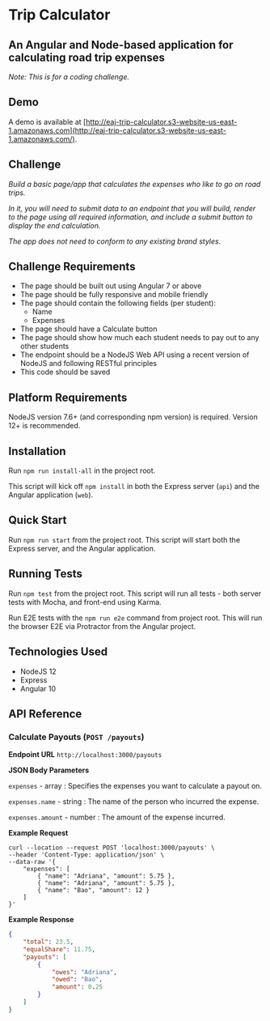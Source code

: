 # Trip Calculator
## An Angular and Node-based application for calculating road trip expenses

*Note: This is for a coding challenge.*

## Demo
A demo is available at [http://eaj-trip-calculator.s3-website-us-east-1.amazonaws.com](http://eaj-trip-calculator.s3-website-us-east-1.amazonaws.com/).

## Challenge
*Build a basic page/app that calculates the expenses who like to go on road trips.*

*In it, you will need to submit data to an endpoint that you will build, render to the page using all required information, and include a submit button to display the end calculation.*

*The app does not need to conform to any existing brand styles.*

## Challenge Requirements
- The page should be built out using Angular 7 or above
- The page should be fully responsive and mobile friendly
- The page should contain the following fields (per student):
    - Name
    - Expenses
- The page should have a Calculate button
- The page should show how much each student needs to pay out to any other students
- The endpoint should be a NodeJS Web API using a recent version of NodeJS and following RESTful principles
- This code should be saved 

## Platform Requirements
NodeJS version 7.6+ (and corresponding npm version) is required. Version 12+ is recommended.

## Installation
Run `npm run install-all` in the project root.

This script will kick off `npm install` in both the Express server (`api`) and the Angular application (`web`).

## Quick Start
Run `npm run start` from the project root. This script will start both the Express server, and the Angular application.

## Running Tests
Run `npm test` from the project root. This script will run all tests - both server tests with Mocha, and front-end using Karma.

Run E2E tests with the `npm run e2e` command from project root. This will run the browser E2E via Protractor from the Angular project.

## Technologies Used
* NodeJS 12
* Express
* Angular 10

## API Reference

### Calculate Payouts (`POST /payouts`)

**Endpoint URL**
`http://localhost:3000/payouts`

**JSON Body Parameters**

`expenses` - array : Specifies the expenses you want to calculate a payout on.

`expenses.name` - string : The name of the person who incurred the expense.

`expenses.amount` - number : The amount of the expense incurred.

**Example Request**
```shell script
curl --location --request POST 'localhost:3000/payouts' \
--header 'Content-Type: application/json' \
--data-raw '{
	"expenses": [
		{ "name": "Adriana", "amount": 5.75 },
		{ "name": "Adriana", "amount": 5.75 },
		{ "name": "Bao", "amount": 12 }
	]
}'
```

**Example Response**
```json
{
    "total": 23.5,
    "equalShare": 11.75,
    "payouts": [
        {
            "owes": "Adriana",
            "owed": "Bao",
            "amount": 0.25
        }
    ]
}
```